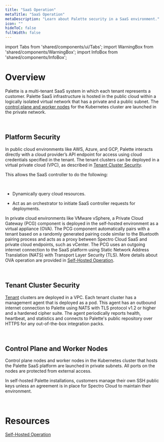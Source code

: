 ```yaml
---
title: "SaaS Operation"
metaTitle: "SaaS Operation"
metaDescription: "Learn about Palette security in a SaaS environment."
icon: ""
hideToC: false
fullWidth: false
---
```


import Tabs from 'shared/components/ui/Tabs';
import WarningBox from 'shared/components/WarningBox';
import InfoBox from 'shared/components/InfoBox';

# Overview

Palette is a multi-tenant SaaS system in which each tenant represents a customer. Palette SaaS infrastructure is hosted in the public cloud within a logically isolated virtual network that has a private and a public subnet. The [control plane and worker nodes](/security/saas-operation#controlplaneandworkernodes) for the Kubernetes cluster are launched in the private network.

<br />

## Platform Security 

In public cloud environments like AWS, Azure, and GCP, Palette interacts directly with a cloud provider’s API endpoint for access using cloud credentials specified in the tenant. The tenant clusters can be deployed in a virtual private cloud (VPC), as described in [Tenant Cluster Security](/security/saas-operation/#tenantclustersecurity).

This allows the SaaS controller to do the following: 

<br />

- Dynamically query cloud resources.


- Act as an orchestrator to initiate SaaS controller requests for deployments.

In private cloud environments like VMware vSphere, a Private Cloud Gateway (PCG) component is deployed in the self-hosted environment as a virtual appliance (OVA). The PCG component automatically pairs with a tenant based on a randomly generated pairing code similar to the Bluetooth pairing process and acts as a proxy between Spectro Cloud SaaS and private cloud endpoints, such as vCenter. The PCG uses an outgoing internet connection to the SaaS platform using Static Network Address Translation (NATS) with Transport Layer Security (TLS). More details about OVA operation are provided in [Self-Hosted Operation](/security/self-hosted-operation). 

<br />

## Tenant Cluster Security

[Tenant](/glossary-all#tenant) clusters are deployed in a VPC. Each tenant cluster has a management agent that is deployed as a pod. This agent has an outbound internet connection to Palette using NATS with TLS protocol v1.2 or higher and a hardened cipher suite. The agent periodically reports health, heartbeat, and statistics and connects to Palette's public repository over HTTPS for any out-of-the-box integration packs.


<br />

## Control Plane and Worker Nodes

Control plane nodes and worker nodes in the Kubernetes cluster that hosts the Palette SaaS platform are launched in private subnets. All ports on the nodes are protected from external access. 

In self-hosted Palette installations, customers manage their own SSH public keys unless an agreement is in place for Spectro Cloud to maintain their environment.

<br />

# Resources

[Self-Hosted Operation](/security/self-hosted-operation)

<br />

<br />

<br />

<br />

